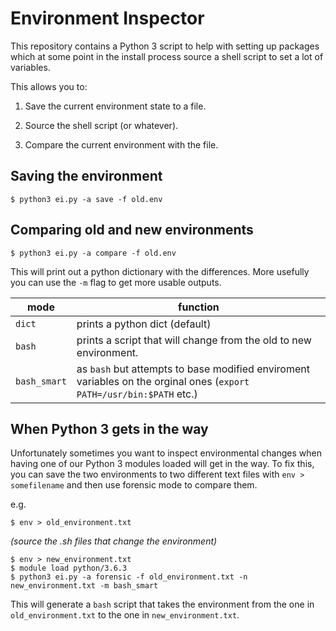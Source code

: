 # Environment Inspector

This repository contains a Python 3 script to help with setting up packages which at some point in the install process source a shell script to set a lot of variables.

This allows you to:

1. Save the current environment state to a file.

2. Source the shell script (or whatever).

3. Compare the current environment with the file.

## Saving the environment

```none
$ python3 ei.py -a save -f old.env
```

## Comparing old and new environments

```none
$ python3 ei.py -a compare -f old.env
```

This will print out a python dictionary with the differences.  More usefully you can use the `-m` flag to get more usable outputs.

| mode         | function                                                                                                             |
|--------------|----------------------------------------------------------------------------------------------------------------------|
| `dict`       | prints a python dict (default)                                                                                       |
| `bash`       | prints a script that will change from the old to new environment.                                                    |                     
| `bash_smart` | as `bash` but attempts to base modified enviroment variables on the orginal ones (`export PATH=/usr/bin:$PATH` etc.) |

## When Python 3 gets in the way

Unfortunately sometimes you want to inspect environmental changes when having one of our Python 3 modules loaded will get in the way.  To fix this, you can save the two environments to two different text files with `env > somefilename` and then use forensic mode to compare them.

e.g.

```none
$ env > old_environment.txt
```
*(source the .sh files that change the environment)*
```none
$ env > new_environment.txt
$ module load python/3.6.3
$ python3 ei.py -a forensic -f old_environment.txt -n new_environment.txt -m bash_smart
```

This will generate a `bash` script that takes the environment from the one in `old_environment.txt` to the one in `new_environment.txt`.
